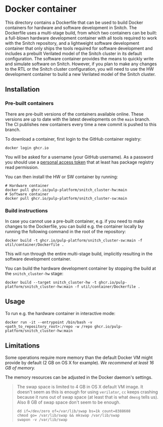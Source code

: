 # Docker container

This directory contains a Dockerfile that can be used to build Docker containers for hardware and software development in Snitch. The Dockerfile uses a multi-stage build, from which two containers can be built: a full-blown hardware development container with all tools required to work with the Snitch repository, and a lightweight software development container that only ships the tools required for software development and includes a prebuilt Verilated model of the Snitch cluster in its default configuration. The software container provides the means to quickly write and simulate software on Snitch. However, if you plan to make any changes to the RTL or the Snitch cluster configuration, you will need to use the HW development container to build a new Verilated model of the Snitch cluster.

## Installation

### Pre-built containers

There are pre-built versions of the containers available online. These versions are up to date with the latest developments on the `main` branch. The CI publishes new containers every time a new commit is pushed to this branch.

To download a container, first login to the GitHub container registry:
```shell
docker login ghcr.io
```
You will be asked for a username (your GitHub username).
As a password you should use a
[personal access token](https://docs.github.com/en/authentication/keeping-your-account-and-data-secure/creating-a-personal-access-token)
that at least has package registry read permission.

You can then install the HW or SW container by running:
```shell
# Hardware container
docker pull ghcr.io/pulp-platform/snitch_cluster-hw:main
# Software container
docker pull ghcr.io/pulp-platform/snitch_cluster-sw:main
```

### Build instructions

In case you cannot use a pre-built container, e.g. if you need to make changes to the Dockerfile, you can build e.g. the container locally by running the following command in the root of the repository:

```shell
docker build -t ghcr.io/pulp-platform/snitch_cluster-sw:main -f util/container/Dockerfile .
```

This will run through the entire multi-stage build, implicitly resulting in the software development container.

You can build the hardware development container by stopping the build at the `snitch_cluster-hw` stage:
```shell
docker build --target snitch_cluster-hw -t ghcr.io/pulp-platform/snitch_cluster-hw:main -f util/container/Dockerfile .
```

## Usage

To run e.g. the hardware container in interactive mode:

```shell
docker run -it --entrypoint /bin/bash -v <path_to_repository_root>:/repo -w /repo ghcr.io/pulp-platform/snitch_cluster-hw:main
```

## Limitations

Some operations require more memory than the default Docker VM might provide by
default (2 GB on OS X for example). *We recommend at least 16 GB of memory.*

The memory resources can be adjusted in the Docker daemon's settings.

> The swap space is limited to 4 GB in OS X default VM image. It doesn't seem as
> this is enough for using `verilator`, `cc` keeps crashing because it runs out
> of swap space (at least that is what `dmesg` tells us). Also 8 GB of swap
> space don't seem to be enough.
>
> ```shell
> dd if=/dev/zero of=/var/lib/swap bs=1k count=8388608
> chmod go= /var/lib/swap && mkswap /var/lib/swap
> swapon -v /var/lib/swap
> ```
